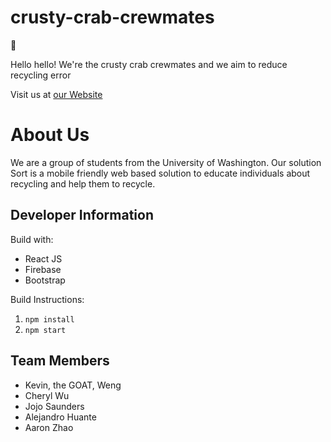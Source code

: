 # crusty-crab-crewmates
🍔

Hello hello! We're the crusty crab crewmates and we aim to reduce recycling error

Visit us at [our Website](https://crusty-crab-crewmates.web.app/)

# About Us

We are a group of students from the University of Washington. Our solution Sort is a mobile friendly web based solution to educate individuals about recycling and help them to recycle.

## Developer Information

Build with:

- React JS
- Firebase
- Bootstrap


Build Instructions:

1. `npm install`
2. `npm start`

## Team Members

- Kevin, the GOAT, Weng
- Cheryl Wu
- Jojo Saunders
- Alejandro Huante
- Aaron Zhao
